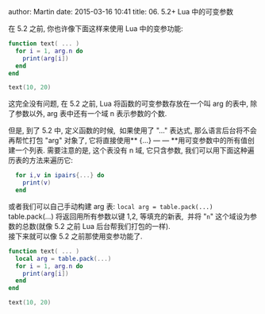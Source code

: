 author: Martin
date: 2015-03-16 10:41
title: 06. 5.2+ Lua 中的可变参数

在 5.2 之前, 你也许像下面这样来使用 Lua 中的变参功能:

```lua
function text( ... )
  for i = 1, arg.n do
    print(arg[i])
  end
end

text(10, 20)
```

这完全没有问题, 在 5.2 之前, Lua 将函数的可变参数存放在一个叫 arg 的表中, 除了参数以外, arg 表中还有一个域 n 表示参数的个数.

但是, 到了 5.2 中, 定义函数的时候,  如果使用了 "..." 表达式, 那么语言后台将不会再帮忙打包 "arg" 对象了, 它将直接使用** {...} — — **用可变参数中的所有值创建一个列表.
需要注意的是, 这个表没有 n 域, 它只含参数, 我们可以用下面这种遍历表的方法来遍历它:

```lua
  for i,v in ipairs{...} do
    print(v)
  end
```

或者我们可以自己手动构建 arg 表: `local arg = table.pack(...)`<br>
table.pack(...) 将返回用所有参数以键 1,2, 等填充的新表,  并将 "`n`" 这个域设为参数的总数(就像 5.2 之前 Lua 后台帮我们打包的一样).<br>
接下来就可以像 5.2 之前那使用变参功能了.

```lua
function text( ... )
  local arg = table.pack(...)
  for i = 1, arg.n do
    print(arg[i])
  end
end

text(10, 20)
```

